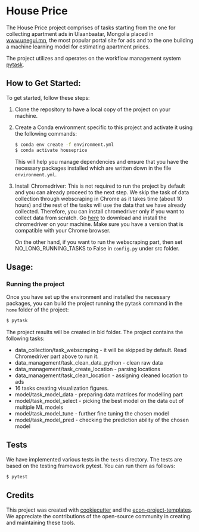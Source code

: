 # House Price

The House Price project comprises of tasks starting from the one for collecting
apartment ads in Ulaanbaatar, Mongolia placed in www.unegui.mn, the most popular portal
site for ads and to the one building a machine learning model for estimating apartment
prices.

The project utilizes and operates on the workflow management system
[pytask](https://pytask-dev.readthedocs.io/en/stable/index.html).

## How to Get Started:

To get started, follow these steps:

1. Clone the repository to have a local copy of the project on your machine.

1. Create a Conda environment specific to this project and activate it using the
   following commands:

   ```bash
   $ conda env create -f environment.yml
   $ conda activate houseprice
   ```

   This will help you manage dependencies and ensure that you have the necessary
   packages installed which are written down in the file `environment.yml`.

1. Install Chromedriver: This is not required to run the project by default and you can
   already proceed to the next step. We skip the task of data collection through
   webscraping in Chrome as it takes time (about 10 hours) and the rest of the tasks
   will use the data that we have already collected. Therefore, you can install
   chromedriver only if you want to collect data from scratch. Go
   [here](https://chromedriver.chromium.org/getting-started) to download and install the
   chromedriver on your machine. Make sure you have a version that is compatible with
   your Chrome browser.

   On the other hand, if you want to run the webscraping part, then set
   NO_LONG_RUNNING_TASKS to False in `config.py` under src folder.

## Usage:

### Running the project

Once you have set up the environment and installed the necessary packages, you can build
the project running the pytask command in the `home` folder of the project:

```bash
$ pytask
```

The project results will be created in bld folder. The project contains the following
tasks:

- data_collection/task_webscraping - it will be skipped by default. Read Chromedriver
  part above to run it.
- data_management/task_clean_data_python - clean raw data
- data_management/task_create_location - parsing locations
- data_management/task_clean_location - assigning cleaned location to ads
- 16 tasks creating visualization figures.
- model/task_model_data - preparing data matrices for modelling part
- model/task_model_select - picking the best model on the data out of multiple ML models
- model/task_model_tune - further fine tuning the chosen model
- model/task_model_pred - checking the prediction ability of the chosen model

## Tests

We have implemented various tests in the `tests` directory. The tests are based on the
testing framework pytest. You can run them as follows:

```bash
$ pytest
```

## Credits

This project was created with [cookiecutter](https://github.com/audreyr/cookiecutter)
and the
[econ-project-templates](https://github.com/OpenSourceEconomics/econ-project-templates).
We appreciate the contributions of the open-source community in creating and maintaining
these tools.
